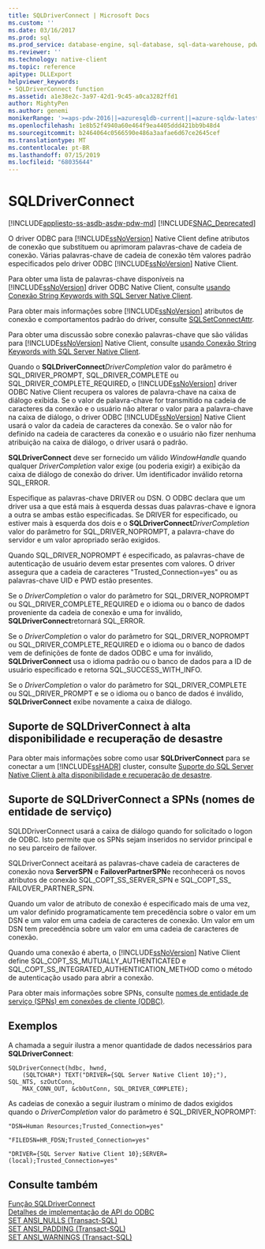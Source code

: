 ```yaml
---
title: SQLDriverConnect | Microsoft Docs
ms.custom: ''
ms.date: 03/16/2017
ms.prod: sql
ms.prod_service: database-engine, sql-database, sql-data-warehouse, pdw
ms.reviewer: ''
ms.technology: native-client
ms.topic: reference
apitype: DLLExport
helpviewer_keywords:
- SQLDriverConnect function
ms.assetid: a1e38e2c-3a97-42d1-9c45-a0ca3282ffd1
author: MightyPen
ms.author: genemi
monikerRange: '>=aps-pdw-2016||=azuresqldb-current||=azure-sqldw-latest||>=sql-server-2016||=sqlallproducts-allversions||>=sql-server-linux-2017||=azuresqldb-mi-current'
ms.openlocfilehash: 1e8b52f4940a60e464f9ea4405ddd421bb9b48d4
ms.sourcegitcommit: b2464064c0566590e486a3aafae6d67ce2645cef
ms.translationtype: MT
ms.contentlocale: pt-BR
ms.lasthandoff: 07/15/2019
ms.locfileid: "68035644"
---
```

# <a name="sqldriverconnect"></a>SQLDriverConnect
[!INCLUDE[appliesto-ss-asdb-asdw-pdw-md](../../includes/appliesto-ss-asdb-asdw-pdw-md.md)]
[!INCLUDE[SNAC_Deprecated](../../includes/snac-deprecated.md)]

  O driver ODBC para [!INCLUDE[ssNoVersion](../../includes/ssnoversion-md.md)] Native Client define atributos de conexão que substituem ou aprimoram palavras-chave de cadeia de conexão. Várias palavras-chave de cadeia de conexão têm valores padrão especificados pelo driver ODBC [!INCLUDE[ssNoVersion](../../includes/ssnoversion-md.md)] Native Client.  
  
 Para obter uma lista de palavras-chave disponíveis na [!INCLUDE[ssNoVersion](../../includes/ssnoversion-md.md)] driver ODBC Native Client, consulte [usando Conexão String Keywords with SQL Server Native Client](../../relational-databases/native-client/applications/using-connection-string-keywords-with-sql-server-native-client.md).  
  
 Para obter mais informações sobre [!INCLUDE[ssNoVersion](../../includes/ssnoversion-md.md)] atributos de conexão e comportamentos padrão do driver, consulte [SQLSetConnectAttr](../../relational-databases/native-client-odbc-api/sqlsetconnectattr.md).  
  
 Para obter uma discussão sobre conexão palavras-chave que são válidas para [!INCLUDE[ssNoVersion](../../includes/ssnoversion-md.md)] Native Client, consulte [usando Conexão String Keywords with SQL Server Native Client](../../relational-databases/native-client/applications/using-connection-string-keywords-with-sql-server-native-client.md).  
  
 Quando o **SQLDriverConnect**_DriverCompletion_ valor do parâmetro é SQL_DRIVER_PROMPT, SQL_DRIVER_COMPLETE ou SQL_DRIVER_COMPLETE_REQUIRED, o [!INCLUDE[ssNoVersion](../../includes/ssnoversion-md.md)] driver ODBC Native Client recupera os valores de palavra-chave na caixa de diálogo exibida. Se o valor de palavra-chave for transmitido na cadeia de caracteres da conexão e o usuário não alterar o valor para a palavra-chave na caixa de diálogo, o driver ODBC [!INCLUDE[ssNoVersion](../../includes/ssnoversion-md.md)] Native Client usará o valor da cadeia de caracteres da conexão. Se o valor não for definido na cadeia de caracteres da conexão e o usuário não fizer nenhuma atribuição na caixa de diálogo, o driver usará o padrão.  
  
 **SQLDriverConnect** deve ser fornecido um válido *WindowHandle* quando qualquer *DriverCompletion* valor exige (ou poderia exigir) a exibição da caixa de diálogo de conexão do driver. Um identificador inválido retorna SQL_ERROR.  
  
 Especifique as palavras-chave DRIVER ou DSN. O ODBC declara que um driver usa a que está mais à esquerda dessas duas palavras-chave e ignora a outra se ambas estão especificadas. Se DRIVER for especificado, ou estiver mais à esquerda dos dois e o **SQLDriverConnect**_DriverCompletion_ valor do parâmetro for SQL_DRIVER_NOPROMPT, a palavra-chave do servidor e um valor apropriado serão exigidos.  
  
 Quando SQL_DRIVER_NOPROMPT é especificado, as palavras-chave de autenticação de usuário devem estar presentes com valores. O driver assegura que a cadeia de caracteres "Trusted_Connection=yes" ou as palavras-chave UID e PWD estão presentes.  
  
 Se o *DriverCompletion* o valor do parâmetro for SQL_DRIVER_NOPROMPT ou SQL_DRIVER_COMPLETE_REQUIRED e o idioma ou o banco de dados proveniente da cadeia de conexão e uma for inválido, **SQLDriverConnect**retornará SQL_ERROR.  
  
 Se o *DriverCompletion* o valor do parâmetro for SQL_DRIVER_NOPROMPT ou SQL_DRIVER_COMPLETE_REQUIRED e o idioma ou o banco de dados vem de definições de fonte de dados ODBC e uma for inválido, **SQLDriverConnect**  usa o idioma padrão ou o banco de dados para a ID de usuário especificado e retorna SQL_SUCCESS_WITH_INFO.  
  
 Se o *DriverCompletion* o valor do parâmetro for SQL_DRIVER_COMPLETE ou SQL_DRIVER_PROMPT e se o idioma ou o banco de dados é inválido, **SQLDriverConnect** exibe novamente a caixa de diálogo.  
  
## <a name="sqldriverconnect-support-for-high-availability-disaster-recovery"></a>Suporte de SQLDriverConnect à alta disponibilidade e recuperação de desastre  
 Para obter mais informações sobre como usar **SQLDriverConnect** para se conectar a um [!INCLUDE[ssHADR](../../includes/sshadr-md.md)] cluster, consulte [Suporte do SQL Server Native Client à alta disponibilidade e recuperação de desastre](../../relational-databases/native-client/features/sql-server-native-client-support-for-high-availability-disaster-recovery.md).  
  
## <a name="sqldriverconnect-support-for-service-principal-names-spns"></a>Suporte de SQLDriverConnect a SPNs (nomes de entidade de serviço)  
 SQLDDriverConnect usará a caixa de diálogo quando for solicitado o logon de ODBC. Isto permite que os SPNs sejam inseridos no servidor principal e no seu parceiro de failover.  
  
 SQLDriverConnect aceitará as palavras-chave cadeia de caracteres de conexão nova **ServerSPN** e **FailoverPartnerSPN**e reconhecerá os novos atributos de conexão SQL_COPT_SS_SERVER_SPN e SQL_COPT_SS_ FAILOVER_PARTNER_SPN.  
  
 Quando um valor de atributo de conexão é especificado mais de uma vez, um valor definido programaticamente tem precedência sobre o valor em um DSN e um valor em uma cadeia de caracteres de conexão. Um valor em um DSN tem precedência sobre um valor em uma cadeia de caracteres de conexão.  
  
 Quando uma conexão é aberta, o [!INCLUDE[ssNoVersion](../../includes/ssnoversion-md.md)] Native Client define SQL_COPT_SS_MUTUALLY_AUTHENTICATED e SQL_COPT_SS_INTEGRATED_AUTHENTICATION_METHOD como o método de autenticação usado para abrir a conexão.  
  
 Para obter mais informações sobre SPNs, consulte [nomes de entidade de serviço &#40;SPNs&#41; em conexões de cliente &#40;ODBC&#41;](../../relational-databases/native-client/odbc/service-principal-names-spns-in-client-connections-odbc.md).  
  
## <a name="examples"></a>Exemplos  
 A chamada a seguir ilustra a menor quantidade de dados necessários para **SQLDriverConnect**:  
  
```  
SQLDriverConnect(hdbc, hwnd,  
    (SQLTCHAR*) TEXT("DRIVER={SQL Server Native Client 10};"), SQL_NTS, szOutConn,  
    MAX_CONN_OUT, &cbOutConn, SQL_DRIVER_COMPLETE);  
```  
  
 As cadeias de conexão a seguir ilustram o mínimo de dados exigidos quando o *DriverCompletion* valor do parâmetro é SQL_DRIVER_NOPROMPT:  
  
```  
"DSN=Human Resources;Trusted_Connection=yes"  
  
"FILEDSN=HR_FDSN;Trusted_Connection=yes"  
  
"DRIVER={SQL Server Native Client 10};SERVER=(local);Trusted_Connection=yes"  
```  
  
## <a name="see-also"></a>Consulte também  
 [Função SQLDriverConnect](https://go.microsoft.com/fwlink/?LinkId=59340)   
 [Detalhes de implementação de API do ODBC](../../relational-databases/native-client-odbc-api/odbc-api-implementation-details.md)   
 [SET ANSI_NULLS &#40;Transact-SQL&#41;](../../t-sql/statements/set-ansi-nulls-transact-sql.md)   
 [SET ANSI_PADDING &#40;Transact-SQL&#41;](../../t-sql/statements/set-ansi-padding-transact-sql.md)   
 [SET ANSI_WARNINGS &#40;Transact-SQL&#41;](../../t-sql/statements/set-ansi-warnings-transact-sql.md)  
  
  

